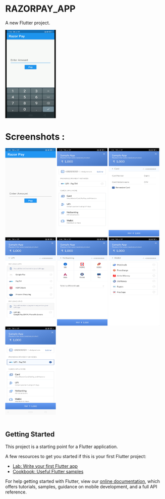 # RAZORPAY_APP

A new Flutter project.

<img src="https://github.com/rahamanar/razor_pay_flutter/blob/main/Assets/razorpay.gif" width="160" height="280">  

# Screenshots :

<img src="https://github.com/rahamanar/razor_pay_flutter/blob/main/Assets/Screenshot1.png" width="160" height="280">          <img src="https://github.com/rahamanar/razor_pay_flutter/blob/main/Assets/Screenshot2.png" width="160" height="280">          <img src="https://github.com/rahamanar/razor_pay_flutter/blob/main/Assets/Screenshot3.png" width="160" height="280">
<br/>
<img src="https://github.com/rahamanar/razor_pay_flutter/blob/main/Assets/Screenshot4.png" width="160" height="280">          <img src="https://github.com/rahamanar/razor_pay_flutter/blob/main/Assets/Screenshot5.png" width="160" height="280">          <img src="https://github.com/rahamanar/razor_pay_flutter/blob/main/Assets/Screenshot6.png" width="160" height="280">
<br/>
<img src="https://github.com/rahamanar/razor_pay_flutter/blob/main/Assets/Screenshot7.png" width="160" height="280">         
<br/>

## Getting Started

This project is a starting point for a Flutter application.

A few resources to get you started if this is your first Flutter project:

- [Lab: Write your first Flutter app](https://flutter.dev/docs/get-started/codelab)
- [Cookbook: Useful Flutter samples](https://flutter.dev/docs/cookbook)

For help getting started with Flutter, view our
[online documentation](https://flutter.dev/docs), which offers tutorials,
samples, guidance on mobile development, and a full API reference.
